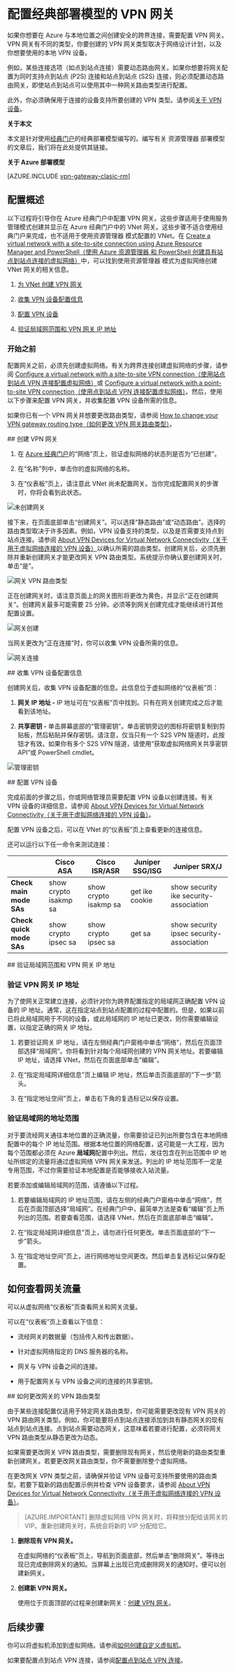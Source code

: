 <properties 
   pageTitle="在 Azure 经典门户中配置 VPN 网关 | Azure"
   description="本文引导你配置虚拟网络 VPN 网关，并将 VPN 网关路由类型从静态更改为动态，或者从动态更改为静态。"
   services="vpn-gateway"
   documentationCenter="na"
   authors="cherylmc"
   manager="carmonm"
   editor=""
   tags="azure-service-management"/>

<tags 
   ms.service="vpn-gateway"
   ms.date="05/09/2016"
   wacn.date="06/30/2016" />

# 配置经典部署模型的 VPN 网关


如果你想要在 Azure 与本地位置之间创建安全的跨界连接，需要配置 VPN 网关。VPN 网关有不同的类型，你要创建的 VPN 网关类型取决于网络设计计划，以及你想要使用的本地 VPN 设备。

例如，某些连接选项（如点到站点连接）需要动态路由网关。如果你想要将网关配置为同时支持点到站点 (P2S) 连接和站点到站点 (S2S) 连接，则必须配置动态路由网关，即使站点到站点可以使用其中一种网关路由类型进行配置。

此外，你必须确保用于连接的设备支持所要创建的 VPN 类型。请参阅[关于 VPN 设备](/documentation/articles/vpn-gateway-about-vpn-devices)。


**关于本文**

本文是针对使用[经典门户](https://manage.windowsazure.cn)的经典部署模型编写的。编写有关 资源管理器 部署模型的文章后，我们将在此处提供其链接。

**关于 Azure 部署模型**

[AZURE.INCLUDE [vpn-gateway-clasic-rm](../includes/vpn-gateway-classic-rm-include.md)]

## 配置概述

以下过程将引导你在 Azure 经典门户中配置 VPN 网关。这些步骤适用于使用服务管理模式创建并显示在 Azure 经典门户中的 VNet 网关。这些步骤不适合使用经典门户来完成，也不适用于使用资源管理器 模式配置的 VNet。在 [Create a virtual network with a site-to-site connection using Azure Resource Manager and PowerShell（使用 Azure 资源管理器 和 PowerShell 创建具有站点到站点连接的虚拟网络）](/documentation/articles/vpn-gateway-create-site-to-site-rm-powershell)中，可以找到使用资源管理器 模式为虚拟网络创建 VNet 网关的相关信息。


1. [为 VNet 创建 VPN 网关](#create-a-vpn-gateway)

1. [收集 VPN 设备配置信息](#gather-information-for-your-vpn-device-configuration)

1. [配置 VPN 设备](#configure-your-vpn-device)

1. [验证局域网范围和 VPN 网关 IP 地址](#verify-your-local-network-ranges-and-vpn-gateway-ip-address)

### 开始之前

配置网关之前，必须先创建虚拟网络。有关为跨界连接创建虚拟网络的步骤，请参阅 [Configure a virtual network with a site-to-site VPN connection（使用站点到站点 VPN 连接配置虚拟网络）](/documentation/articles/vpn-gateway-site-to-site-create)或 [Configure a virtual network with a point-to-site VPN connection（使用点到站点 VPN 连接配置虚拟网络）](/documentation/articles/vpn-gateway-point-to-site-create)。然后，使用以下步骤来配置 VPN 网关，并收集配置 VPN 设备所需的信息。

如果你已有一个 VPN 网关并想要更改路由类型，请参阅 [How to change your VPN gateway routing type（如何更改 VPN 网关路由类型）](#how-to-change-your-vpn-gateway-type)。

##<a name="create-a-vpn-gateway"></a> 创建 VPN 网关

1. 在 [Azure 经典门户](https://manage.windowsazure.cn)的“网络”页上，验证虚拟网络的状态列是否为“已创建”。

1. 在“名称”列中，单击你的虚拟网络的名称。

1. 在“仪表板”页上，请注意此 VNet 尚未配置网关。当你完成配置网关的步骤时，你将会看到此状态。

![未创建网关](./media/vpn-gateway-configure-vpn-gateway-mp/IC717025.png)


接下来，在页面底部单击“创建网关”。可以选择“静态路由”或“动态路由”。选择的路由类型取决于许多因素。例如，VPN 设备支持的类型，以及是否需要支持点到站点连接。请参阅 [About VPN Devices for Virtual Network Connectivity（关于用于虚拟网络连接的 VPN 设备）](/documentation/articles/vpn-gateway-about-vpn-devices)以确认所需的路由类型。创建网关后，必须先删除并重新创建网关才能更改网关 VPN 路由类型。系统提示你确认要创建网关时，单击“是”。

![网关 VPN 路由类型](./media/vpn-gateway-configure-vpn-gateway-mp/IC717026.png)

正在创建网关时，请注意页面上的网关图形将更改为黄色，并显示“正在创建网关”。创建网关最多可能需要 25 分钟。必须等到网关创建完成才能继续进行其他配置设置。

![网关创建](./media/vpn-gateway-configure-vpn-gateway-mp/IC717027.png)

当网关更改为“正在连接”时，你可以收集 VPN 设备所需的信息。

![网关连接](./media/vpn-gateway-configure-vpn-gateway-mp/IC717028.png)

##<a name="gather-information-for-your-vpn-device-configuration"></a> 收集 VPN 设备配置信息

创建网关后，收集 VPN 设备配置的信息。此信息位于虚拟网络的“仪表板”页：

1. **网关 IP 地址 -** IP 地址可在“仪表板”页中找到。只有在网关创建完成之后才能看到该地址。

1. **共享密钥 -** 单击屏幕底部的“管理密钥”。单击密钥旁边的图标将密钥复制到剪贴板，然后粘贴并保存密钥。请注意，仅当只有一个 S2S VPN 隧道时，此按钮才有效。如果你有多个 S2S VPN 隧道，请使用“获取虚拟网络网关共享密钥 API”或 PowerShell cmdlet。

![管理密钥](./media/vpn-gateway-configure-vpn-gateway-mp/IC717029.png)


##<a name="configure-your-vpn-device"></a> 配置 VPN 设备

完成前面的步骤之后，你或网络管理员需要配置 VPN 设备以创建连接。有关 VPN 设备的详细信息，请参阅 [About VPN Devices for Virtual Network Connectivity（关于用于虚拟网络连接的 VPN 设备）](/documentation/articles/vpn-gateway-about-vpn-devices)。

配置 VPN 设备之后，可以在 VNet 的“仪表板”页上查看更新的连接信息。

还可以运行以下任一命令来测试连接：

| | Cisco ASA | Cisco ISR/ASR | Juniper SSG/ISG | Juniper SRX/J |
|----------------------|-----------------------|-----------------------|-----------------|------------------------------------------|
| **Check main mode SAs** | show crypto isakmp sa | show crypto isakmp sa | get ike cookie | show security ike security-association |
| **Check quick mode SAs** | show crypto ipsec sa | show crypto ipsec sa | get sa | show security ipsec security-association |


##<a name="verify-your-local-network-ranges-and-vpn-gateway-ip-address"></a> 验证局域网范围和 VPN 网关 IP 地址

### 验证 VPN 网关 IP 地址

为了使网关正常建立连接，必须针对你为跨界配置指定的局域网正确配置 VPN 设备的 IP 地址。通常，这在指定站点到站点配置的过程中配置的。但是，如果以前已将此局域网用于不同的设备，或此局域网的 IP 地址已更改，则你需要编辑设置，以指定正确的网关 IP 地址。

1. 若要验证网关 IP 地址，请在左侧经典门户窗格中单击“网络”，然后在页面顶部选择“局域网”。你将看到针对每个局域网创建的 VPN 网关地址。若要编辑 IP 地址，请选择 VNet，然后在页面底部单击“编辑”。

1. 在“指定局域网详细信息”页上编辑 IP 地址，然后单击页面底部的“下一步”箭头。

1. 在“指定地址空间”页上，单击右下角的复选标记以保存设置。

### 验证局域网的地址范围

对于要流经网关通往本地位置的正确流量，你需要验证已列出所要包含在本地网络配置中的每个 IP 地址范围。根据本地位置的网络配置，这可能是一大工程，因为每个范围都必须在 Azure **局域网**配置中列出。然后，发往包含在列出范围中 IP 地址所绑定的流量将通过虚拟网络 VPN 网关来发送。列出的 IP 地址范围不一定是专用范围，不过你需要验证本地配置是否能够接收入站流量。

若要添加或编辑局域网的范围，请遵循以下过程。

1. 若要编辑局域网的 IP 地址范围，请在左侧的经典门户窗格中单击“网络”，然后在页面顶部选择“局域网”。在经典门户中，最简单方法是查看“编辑”页上所列出的范围。若要查看范围，请选择 VNet，然后在页面底部单击“编辑”。

1. 在“指定局域网详细信息”页上，请勿进行任何更改。单击页面底部的“下一步”箭头。

1. 在“指定地址空间”页上，进行网络地址空间更改。然后单击复选标记以保存配置。

## 如何查看网关流量

可以从虚拟网络“仪表板”页查看网关和网关流量。

可以在“仪表板”页上查看以下信息：

- 流经网关的数据量（包括传入和传出数据）。

- 针对虚拟网络指定的 DNS 服务器的名称。

- 网关与 VPN 设备之间的连接。

- 用于配置网关与 VPN 设备之间的连接的共享密钥。


##<a name="how-to-change-your-vpn-gateway-type"></a> 如何更改网关的 VPN 路由类型

由于某些连接配置仅适用于特定网关路由类型，你可能需要更改现有 VPN 网关的 VPN 路由网关类型。例如，你可能要将点到站点连接添加到具有静态网关的现有站点到站点连接。点到站点需要动态网关，这意味着若要进行配置，必须将网关 VPN 路由类型从静态更改为动态。

如果需要更改网关 VPN 路由类型，需要删除现有网关，然后使用新的路由类型重新创建网关。若要更改网关路由类型，你不需要删除整个虚拟网络。

在更改网关 VPN 类型之前，请确保并验证 VPN 设备可支持所要使用的路由类型。若要下载新的路由配置示例并检查 VPN 设备要求，请参阅 [About VPN Devices for Virtual Network Connectivity（关于用于虚拟网络连接的 VPN 设备）](/documentation/articles/vpn-gateway-about-vpn-devices)。

>[AZURE.IMPORTANT] 删除虚拟网络 VPN 网关时，将释放分配给该网关的 VIP。重新创建网关时，系统会将新的 VIP 分配给它。

1. **删除现有 VPN 网关。**

	在虚拟网络的“仪表板”页上，导航到页面底部，然后单击“删除网关”。等待出现已完成删除网关的通知。当屏幕上出现已完成删除网关的通知时，便可以创建新网关。

1. **创建新 VPN 网关。**

	使用位于页面顶部的过程来创建新网关：[创建 VPN 网关](#create-a-vpn-gateway)。


## 后续步骤

你可以将虚拟机添加到虚拟网络。请参阅[如何创建自定义虚拟机](/documentation/articles/virtual-machines-windows-classic-createportal)。

如果要配置点到站点 VPN 连接，请参阅[配置点到站点 VPN 连接](/documentation/articles/vpn-gateway-point-to-site-create)。

 
<!---HONumber=Mooncake_0613_2016-->
